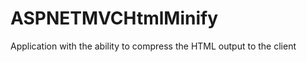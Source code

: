 ASPNETMVCHtmlMinify
===================

Application with the ability to compress the HTML output to the client
